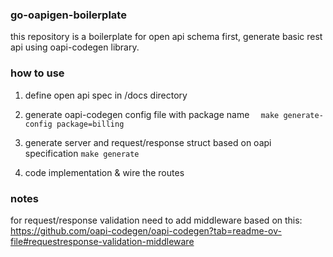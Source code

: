 ### go-oapigen-boilerplate

this repository is a boilerplate for open api schema first, generate basic rest api using oapi-codegen library.


### how to use

1. define open api spec in /docs directory

2. generate oapi-codegen config file with package name
```  make generate-config package=billing```

3. generate server and request/response struct based on oapi specification
``` make generate ```

4. code implementation & wire the routes


### notes
for request/response validation need to add middleware based on this:
https://github.com/oapi-codegen/oapi-codegen?tab=readme-ov-file#requestresponse-validation-middleware
